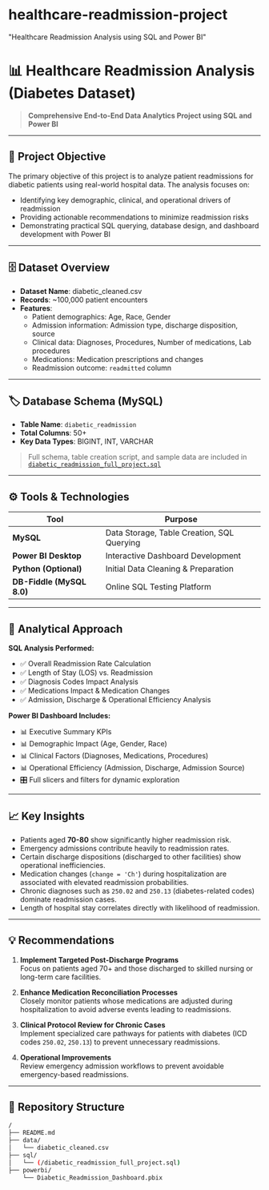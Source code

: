 # healthcare-readmission-project
"Healthcare Readmission Analysis using SQL and Power BI"
# 📊 Healthcare Readmission Analysis (Diabetes Dataset)

> **Comprehensive End-to-End Data Analytics Project using SQL and Power BI**

---

## 📌 Project Objective

The primary objective of this project is to analyze patient readmissions for diabetic patients using real-world hospital data. The analysis focuses on:

- Identifying key demographic, clinical, and operational drivers of readmission
- Providing actionable recommendations to minimize readmission risks
- Demonstrating practical SQL querying, database design, and dashboard development with Power BI

---

## 🗄️ Dataset Overview

- **Dataset Name**: diabetic_cleaned.csv
- **Records**: ~100,000 patient encounters
- **Features**:  
    - Patient demographics: Age, Race, Gender
    - Admission information: Admission type, discharge disposition, source
    - Clinical data: Diagnoses, Procedures, Number of medications, Lab procedures
    - Medications: Medication prescriptions and changes
    - Readmission outcome: `readmitted` column

---

## 🏷️ Database Schema (MySQL)

- **Table Name**: `diabetic_readmission`
- **Total Columns**: 50+
- **Key Data Types**: BIGINT, INT, VARCHAR

> Full schema, table creation script, and sample data are included in [`diabetic_readmission_full_project.sql`](./diabetic_readmission_full_project.sql)

---

## ⚙️ Tools & Technologies

| Tool | Purpose |
| ---- | ------- |
| **MySQL** | Data Storage, Table Creation, SQL Querying |
| **Power BI Desktop** | Interactive Dashboard Development |
| **Python (Optional)** | Initial Data Cleaning & Preparation |
| **DB-Fiddle (MySQL 8.0)** | Online SQL Testing Platform |

---

## 🔎 Analytical Approach

**SQL Analysis Performed:**
- ✅ Overall Readmission Rate Calculation
- ✅ Length of Stay (LOS) vs. Readmission
- ✅ Diagnosis Codes Impact Analysis
- ✅ Medications Impact & Medication Changes
- ✅ Admission, Discharge & Operational Efficiency Analysis

**Power BI Dashboard Includes:**
- 📊 Executive Summary KPIs
- 📊 Demographic Impact (Age, Gender, Race)
- 📊 Clinical Factors (Diagnoses, Medications, Procedures)
- 📊 Operational Efficiency (Admission, Discharge, Admission Source)
- 🎛️ Full slicers and filters for dynamic exploration

---

## 📈 Key Insights

- Patients aged **70-80** show significantly higher readmission risk.
- Emergency admissions contribute heavily to readmission rates.
- Certain discharge dispositions (discharged to other facilities) show operational inefficiencies.
- Medication changes (`change = 'Ch'`) during hospitalization are associated with elevated readmission probabilities.
- Chronic diagnoses such as `250.02` and `250.13` (diabetes-related codes) dominate readmission cases.
- Length of hospital stay correlates directly with likelihood of readmission.

---

## 💡 Recommendations

1. **Implement Targeted Post-Discharge Programs**  
   Focus on patients aged 70+ and those discharged to skilled nursing or long-term care facilities.

2. **Enhance Medication Reconciliation Processes**  
   Closely monitor patients whose medications are adjusted during hospitalization to avoid adverse events leading to readmissions.

3. **Clinical Protocol Review for Chronic Cases**  
   Implement specialized care pathways for patients with diabetes (ICD codes `250.02`, `250.13`) to prevent unnecessary readmissions.

4. **Operational Improvements**  
   Review emergency admission workflows to prevent avoidable emergency-based readmissions.

---

## 📂 Repository Structure

```bash
/
├── README.md
├── data/
│   └── diabetic_cleaned.csv
├── sql/
│   └── (/diabetic_readmission_full_project.sql)
├── powerbi/
    └── Diabetic_Readmission_Dashboard.pbix



